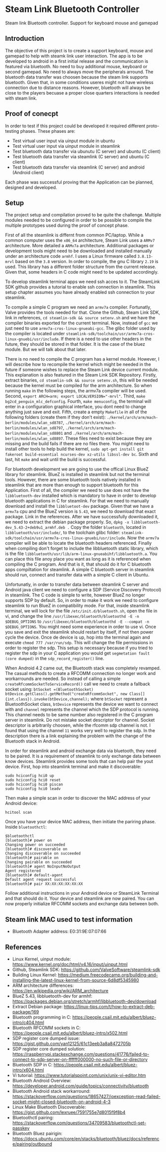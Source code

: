 # Steam Link Bluetooth Controller
Steam link Bluetooth controller. Support for keyboard mouse and gamepad

## Introduction
The objective of this project is to create a support keyboard, mouse and gamepad to help with steamk link user interaction. The app is to be developed to android in a first initial release and the communication is featured via bluetooth. No need to buy additional mouse, keyboard or second gamepad. No need to always move the peripherals arround. The bluetooth data transfer was choosen because the steam link supports bluetooth. Given that, in some conditions useres might not have wireless connection due to distance reasons. However, bluetooth will always be close to the players becuase a proper close quarters interactions is needed with steam link.

## Proof of conecpt
In order to test if this project could be developed it required different proto-testing phases. These phases are:

- Test virtual user input via uinput module in ubuntu
- Test virtual user input via uinput module in steamlink
- Test bluetooth data transfer via ubunutu (C server) and ubuntu (C client)
- Test bluetooth data transfer via steamlink (C server) and ubuntu (C client)
- Test bluetooth data transfer via steamlink (C server) and android (Android client)

Each phase was successful proving that the Application can be planned, designed and developed.

## Setup 
The project setup and compilation proved to be quite the challenge. Multiple modules needed to be configured in order to be possible to compile the multiple prototypes used during the proof of concept phase. 

First of all the steamlink is differnt from common PC/laptop. While a common computer uses the `x86_64` architecture, Steam Link uses a `ARMv7` architecture. More detailed a `ARMv7a` architecture. Additional packages or development tools might need to be downloaded and installed manually under an architecture code `armhf`. I uses a Linux firmware called `3.8.13-mrvl` based on the `3.8` version. In order to compile, the gnu C library `2.19` is used. This library has a different folder structure from the current release. Given that, some headers in C code might need to be updated accordingly.

To develop steamlink terminal apps we need ssh acces to it. The SteamLink SDK github provides a tutorial to enable ssh connection in steamlink. This setup chapter assumes you have already enabled ssh connection to your steamlink.

To compile a simple C program we need an `armv7a` compiler. Fortunatly, Valve provides the tools needed for that. Clone the Github, Steam Link SDK, link in references, `cd steamlin-sdk && source setenv.sh` and we have the compiler binaries exported for the current terminal. Now, instead of `gcc` we just need to use `armv7a-cros-linux-gnueabi-gcc`. The glibc folder used by the compiler is located under `steamlink-sdk/toolchain/usr/armv7a-cros-linux-gnuebi/usr/include`. If there is a need to use other headers in the future, they should be stored in that folder. It is the case of the bluez module. But we will talk about that later.

There is no need to compile the C program has a kernel module. However, I will describe how to recompile the kernel which might be needed in the future if someone wishes to replace the Steam Link device current module. This explanation is also featured in the Steam Link SDK Repository. Firstly, extract binaries, `cd steamlin-sdk && source setenv.sh`, this will be needed because the kernel must be compiled for the arm architecture. So when running `make` in the following steps, the armv7a compiler will be used. Second, `export ARCH=arm; export LOCALVERSION="-mrvl"`. Third, `make bg2cd_penguin_mlc_defconfig`. Fourth, `make menuconfig`, the terminal will enter in a configuration graphical interface, you dont need to change anything just save and exit. Fifth, create a empty `Makefile` in all of the following folders (create them if they don't exist): `./kernel/arch/arm/mach-berlin/modules/wlan_sd8787`, `./kernel/arch/arm/mach-berlin/modules/wlan_sd8797`, `./kernel/arch/arm/mach-berlin/modules/wlan_sd8801` and `./kernel/arch/arm/mach-berlin/modules/wlan_sd8897`. These files need to exist because they are missing and the build fails if there are no files there. You might need to install other tools to help build the kernel, `sudo apt-get install git fakeroot build-essential ncurses-dev xz-utils libssl-dev bc`. Sixth and last, hit `make` and wait until the build is successful.

For bluetooth development we are going to use the offical Linux BlueZ library for steamlink. BlueZ is installed in steamlink but not the terminal tools. However, there are some bluetooth tools natively installed in steamlink that are more than enough to support bluetooth for this Application. First of all, the compiler we need to use does not have the `libbluetooth-dev` installed which is mandatory to have in order to develop bluetooth applications in C for steamlink. For that we need to manually download and install the `libbluetoot-dev` package. Given that we have a `armv7a` cpu and the BlueZ version is `5.43`, we need to download that exact package. Link in the references. After we have successfully downloaded it, we need to extract the debian package properly. So, `dpkg -x libbluetooth-dev_5.43-2+deb9u1_armhf.deb .` Copy the folder `bluetooth`, located in `libbluetooth/usr/include/`, to the toolchain glibc folder: `steamlink-sdk/toolchain/usr/armv7a-cros-linux-gnuebi/usr/include`. Now the `armv7a` compiler will be able to locate the bluetooth headers referenced. Finally when compiling don't forget to include the libbluetooth static library, which is the file `libbluetooth/usr/lib/arm-linux-gnueabihf/libbluetooth.a`. You can place this file anoy place you want as long as it is referenced when compiling the C program. And that is it, that should do it for C bluetooth apps compiltation for steamlink. A simple C bluetooth server in steamlink should run, connect and transfer data with a simple C client in Ubuntu. 

Unfortunatly, in order to transfer data between steamlink C server and Android java client we need to configure a SDP (Service Discovery Protocol) in steamlink. The C code is simple to write, however BlueZ no longer supports SDP by default. So, in order to make it work we need to configure steamlink to run BlueZ in compatibility mode. For that, inside steamlink terminal, we will lock for the file `/etc/init.d/bluetooth.sh`, open the file in vi, and change the line `/usr/libexec/bluetooth/bluetoothd -E -n $DEBUG_OPTIONS` to `/usr/libexec/bluetooth/bluetoothd -E --compat -n $DEBUG_OPTIONS`. You might need some experience in order to use vi. Once you save and exit the steamlink should restart by itself, if not then power cycle the device. Once de device is up, hop into the terminal again and execute `chmod 777 /var/run/sdp`. This will change the file permissions in order to register the sdp. This setup is necessary because if you tried to register the sdp in your C application you would get `segmetation fault (core dumped)` in the `sdp_record_register()` line.

When Android 4.2 came out, the Bluetooth stack was completely revamped. The casual methods to create a RFCOMM connection no longer work and workarrounds are needed. So instead of calling a simple `createRfcommSocketToServiceRecord()` call we need to create a fallback socket using: `btSocket =(BluetoothSocket) btDevice.getClass().getMethod("createRfcommSocket", new Class[] {int.class}).invoke(btDevice,channel);` where `btSocket` represent a BluetoothSocket class, `btDevice` represents the device we want to connect with and `channel` represents the channel which the SDP protocol is running. This channel needs to be same number also registered in the C program server in steamlink. Do not mistake socket descriptor for channel. Socket descriptor is arbitrarily choosen, while the rfcomm sdp channel is not. I found that using the channel `11` works very well to register the sdp. In the description there is a link explaining the problem with the change of the Bluetooth stack in Android.

In order for steamlink and android exchange data via bluetooth, they need to be paired. It is a requirement of steamlink to only exchange data between know devices. Steamlink provides some tools that can help pair the yout device. First, hop into steamlink terminal and make it discoverable: 
```
sudo hciconfig hci0 up
sudo hciconfig hci0 reset
sudo hciconfig hci0 piscan
sudo hciconfig hci0 leadv
```
Then make a simple scan in order to discover the MAC address of your Android device:
```
hcitool scan
```
Once you have your device MAC address, then initiate the pariring phase. Inside `bluetoothctl`:
```
$bluetoothctl
[bluetooth]# power on
Changing power on succeeded
[bluetooth]# discoverable on
Changing discoverable on succeeded
[bluetooth]# pairable on
Changing pairable on succeeded
[bluetooth]# agent NoInputNoOutput
Agent registered
[bluetooth]# default-agent 
Default agent request successful
[bluetooth]# pair XX:XX:XX:XX:XX:XX
```
Follow additional instructions in your Android device or SteamLink Terminal and that should do it. Your device and steamlink are now paired. You can now properly initialize RFCOMM sockets and exchange data between both.

## Steam link MAC used to test information
- Bluetooth Adapter address: E0:31:9E:07:07:66

## References
- Linux Kernel, uinput module: https://www.kernel.org/doc/html/v4.16/input/uinput.html
- Github, Steamlink SDK: https://github.com/ValveSoftware/steamlink-sdk
- Building Linux Kernel: https://medium.freecodecamp.org/building-and-installing-the-latest-linux-kernel-from-source-6d8df5345980
- ARM architecture differences: https://en.wikipedia.org/wiki/ARM_architecture
- BlueZ 5.43, libbluetooth-dev for armhf: https://packages.debian.org/stretch/armhf/libbluetooth-dev/download
- Extract Debian package: https://linux-tips.com/t/how-to-extract-deb-package/169
- Bluetooth programming in C: https://people.csail.mit.edu/albert/bluez-intro/c404.html
- Bluetooth RFCOMM sockets in C: https://people.csail.mit.edu/albert/bluez-intro/x502.html
- SDP register core dumped issue: https://gist.github.com/yan12125/61c13eeb3a8a8472705b
- SDP register core dumped solution: https://raspberrypi.stackexchange.com/questions/41776/failed-to-connect-to-sdp-server-on-ffffff000000-no-such-file-or-directory
- Bluetooth SDP in C: https://people.csail.mit.edu/albert/bluez-intro/x604.html
- Vi tutorial: https://www.tutorialspoint.com/unix/unix-vi-editor.htm
- Bluetooth Android Overview: https://developer.android.com/guide/topics/connectivity/bluetooth
- Bluetooth Android stack workarround: https://stackoverflow.com/questions/18657427/ioexception-read-failed-socket-might-closed-bluetooth-on-android-4-3
- Linux Make Bluetooth Discoverable: https://gist.github.com/lexruee/7591755e7d8015f9f8b4
- Bluetoothctl pairing: https://stackoverflow.com/questions/34709583/bluetoothctl-set-passkey
- Bluetooth Bluez pairigin: https://docs.ubuntu.com/core/en/stacks/bluetooth/bluez/docs/reference/pairing/outbound
